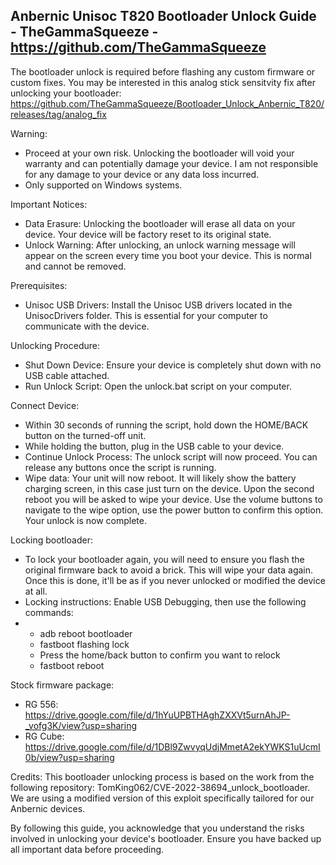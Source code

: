 Anbernic Unisoc T820 Bootloader Unlock Guide - TheGammaSqueeze - https://github.com/TheGammaSqueeze
---------------------------------------------------------------------------------------------------

The bootloader unlock is required before flashing any custom firmware or custom fixes.
You may be interested in this analog stick sensitvity fix after unlocking your bootloader: https://github.com/TheGammaSqueeze/Bootloader_Unlock_Anbernic_T820/releases/tag/analog_fix

Warning:
- Proceed at your own risk. Unlocking the bootloader will void your warranty and can potentially damage your device. I am not responsible for any damage to your device or any data loss incurred.
- Only supported on Windows systems.


Important Notices:
- Data Erasure: Unlocking the bootloader will erase all data on your device. Your device will be factory reset to its original state.
- Unlock Warning: After unlocking, an unlock warning message will appear on the screen every time you boot your device. This is normal and cannot be removed.

Prerequisites:
- Unisoc USB Drivers: Install the Unisoc USB drivers located in the UnisocDrivers folder. This is essential for your computer to communicate with the device.

Unlocking Procedure:
- Shut Down Device: Ensure your device is completely shut down with no USB cable attached.
- Run Unlock Script: Open the unlock.bat script on your computer.

Connect Device:
- Within 30 seconds of running the script, hold down the HOME/BACK button on the turned-off unit.
- While holding the button, plug in the USB cable to your device.
- Continue Unlock Process: The unlock script will now proceed. You can release any buttons once the script is running.
- Wipe data: Your unit will now reboot. It will likely show the battery charging screen, in this case just turn on the device. Upon the second reboot you will be asked to wipe your device. Use the volume buttons to navigate to the wipe option, use the power button to confirm this option. Your unlock is now complete.

Locking bootloader:
- To lock your bootloader again, you will need to ensure you flash the original firmware back to avoid a brick. This will wipe your data again. Once this is done, it'll be as if you never unlocked or modified the device at all.
- Locking instructions: Enable USB Debugging, then use the following commands:
- - adb reboot bootloader
  - fastboot flashing lock
  - Press the home/back button to confirm you want to relock
  - fastboot reboot
 
Stock firmware package:
- RG 556: https://drive.google.com/file/d/1hYuUPBTHAghZXXVt5urnAhJP-_vofg3K/view?usp=sharing
- RG Cube: https://drive.google.com/file/d/1DBl9ZwvyqUdjMmetA2ekYWKS1uUcmI0b/view?usp=sharing

Credits:
This bootloader unlocking process is based on the work from the following repository: TomKing062/CVE-2022-38694_unlock_bootloader. We are using a modified version of this exploit specifically tailored for our Anbernic devices.

By following this guide, you acknowledge that you understand the risks involved in unlocking your device's bootloader. Ensure you have backed up all important data before proceeding.
